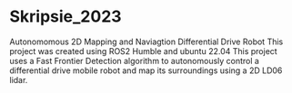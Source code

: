 # Skripsie_2023
Autonomomous 2D Mapping and Naviagtion Differential Drive Robot
This project was created using ROS2 Humble and ubuntu 22.04
This project uses a Fast Frontier Detection algorithm to autonomously control a differential drive mobile robot and map its surroundings using a 2D LD06 lidar.
